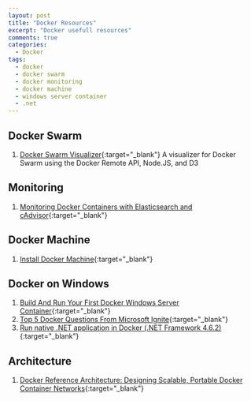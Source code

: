 ```yaml
---
layout: post
title: "Docker Resources"
excerpt: "Docker usefull resources"
comments: true
categories:
  - Docker
tags: 
  - docker
  - docker swarm
  - docker monitoring
  - docker machine
  - windows server container
  - .net
---
```


## Docker Swarm
1. [Docker Swarm Visualizer](https://github.com/ManoMarks/docker-swarm-visualizer){:target="_blank"} A visualizer for Docker Swarm using the Docker Remote API, Node.JS, and D3

## Monitoring
1. [Monitoring Docker Containers with Elasticsearch and cAdvisor](https://blog.codeship.com/monitoring-docker-containers-with-elasticsearch-and-cadvisor/){:target="_blank"}

## Docker Machine
1. [Install Docker Machine](https://docs.docker.com/machine/install-machine/){:target="_blank"}

## Docker on Windows
1. [Build And Run Your First Docker Windows Server Container](https://blog.docker.com/2016/09/build-your-first-docker-windows-server-container/){:target="_blank"}
2. [Top 5 Docker Questions From Microsoft Ignite](https://blog.docker.com/2016/10/docker-on-windows/){:target="_blank"}
3. [Run native .NET application in Docker (.NET Framework 4.6.2)](http://vunvulearadu.blogspot.gr/2016/10/run-native-net-application-in-docker.html){:target="_blank"}

## Architecture
1. [Docker Reference Architecture: Designing Scalable, Portable Docker Container Networks](https://success.docker.com/Datacenter/Apply/Docker_Reference_Architecture%3A_Designing_Scalable%2C_Portable_Docker_Container_Networks){:target="_blank"}

